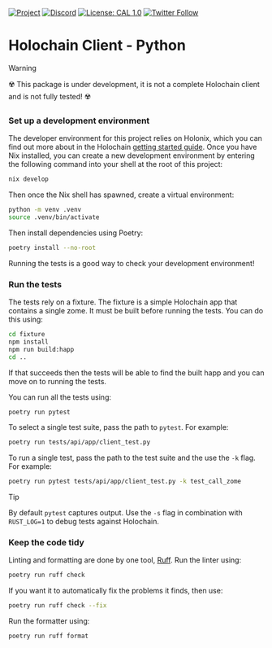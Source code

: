 [![Project](https://img.shields.io/badge/Project-Holochain-blue.svg?style=flat-square)](http://holochain.org/)
[![Discord](https://img.shields.io/badge/Discord-DEV.HC-blue.svg?style=flat-square)](https://discord.gg/k55DS5dmPH)
[![License: CAL 1.0](https://img.shields.io/badge/License-CAL%201.0-blue.svg)](https://github.com/holochain/cryptographic-autonomy-license)
[![Twitter Follow](https://img.shields.io/twitter/follow/holochain.svg?style=social&label=Follow)](https://twitter.com/holochain)

# Holochain Client - Python

> [!WARNING]
> :radioactive: This package is under development, it is not a complete Holochain client and is not fully tested! :radioactive:

### Set up a development environment

The developer environment for this project relies on Holonix, which you can find out more about in the Holochain [getting started guide](https://developer.holochain.org/get-started/). Once you have Nix installed, you can create a new development environment by entering the following command into your shell at the root of this project:

```bash
nix develop
```

Then once the Nix shell has spawned, create a virtual environment:

```bash
python -m venv .venv
source .venv/bin/activate
```

Then install dependencies using Poetry:

```bash
poetry install --no-root
```

Running the tests is a good way to check your development environment!

### Run the tests

The tests rely on a fixture. The fixture is a simple Holochain app that contains a single zome. It must be built before running the tests. You can do this using:

```bash
cd fixture
npm install
npm run build:happ
cd ..
```

If that succeeds then the tests will be able to find the built happ and you can move on to running the tests.

You can run all the tests using:

```bash
poetry run pytest
```

To select a single test suite, pass the path to `pytest`. For example:

```bash
poetry run tests/api/app/client_test.py
```

To run a single test, pass the path to the test suite and the use the `-k` flag. For example:

```bash
poetry run pytest tests/api/app/client_test.py -k test_call_zome
```

> [!TIP]
> By default `pytest` captures output. Use the `-s` flag in combination with `RUST_LOG=1` to debug tests against Holochain.

### Keep the code tidy

Linting and formatting are done by one tool, [Ruff](https://docs.astral.sh/ruff/). Run the linter using:

```bash
poetry run ruff check
```

If you want it to automatically fix the problems it finds, then use:

```bash
poetry run ruff check --fix
```

Run the formatter using:

```bash
poetry run ruff format
```
